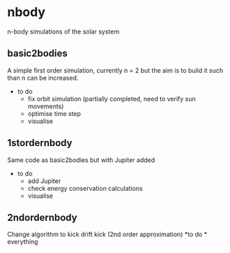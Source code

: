 nbody
=====

n-body simulations of the solar system

basic2bodies
------------

A simple first order simulation, currently n = 2 but the aim is to build it such than n can be increased.

* to do
	* fix orbit simulation (partially completed, need to verify sun movements)
	* optimise time step
	* visualise

1stordernbody
-------------

Same code as basic2bodies but with Jupiter added
* to do
	* add Jupiter
	* check energy conservation calculations
	* visualise

2ndordernbody
-------------

Change algorithm to kick drift kick (2nd order approximation)
*to do
	* everything